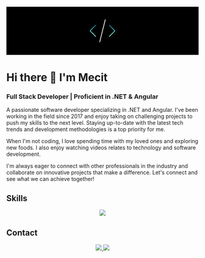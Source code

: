 ![Full Stack Developer | Proficient in .NET & Angular](https://github.com/Mecit-SA/Mecit-SA/blob/main/cover.jpg?raw=true)

# Hi there 👋 I'm Mecit
### Full Stack Developer | Proficient in .NET & Angular

A passionate software developer specializing in .NET and Angular. I've been working in the field since 2017 and enjoy taking on challenging projects to push my skills to the next level. Staying up-to-date with the latest tech trends and development methodologies is a top priority for me.

When I'm not coding, I love spending time with my loved ones and exploring new foods. I also enjoy watching videos relates to technology and software development.

I'm always eager to connect with other professionals in the industry and collaborate on innovative projects that make a difference. Let's connect and see what we can achieve together!

<h2>Skills</h2> 

<p align="center">
  <a href="#">
    <img src="https://skillicons.dev/icons?i=dotnet,cs,angular,azure,visualstudio" />
  </a>
</p>

<h2>Contact</h2>

<p align="center">
  <a target="_blank" href="https://www.linkedin.com/in/mecitsa/">
    <img src="https://skillicons.dev/icons?i=linkedin" />
  </a>
  <a target="_blank" href="https://www.instagram.com/mecit.codes/">
    <img src="https://skillicons.dev/icons?i=instagram" />
  </a>
</p> 
